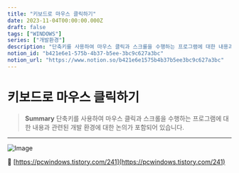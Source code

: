 ```yaml
---
title: "키보드로 마우스 클릭하기"
date: 2023-11-04T00:00:00.000Z
draft: false
tags: ["WINDOWS"]
series: ["개발환경"]
description: "단축키를 사용하여 마우스 클릭과 스크롤을 수행하는 프로그램에 대한 내용과 관련된 개발 환경에 대한 논의가 포함되어 있습니다."
notion_id: "b421e6e1-575b-4b37-b5ee-3bc9c627a3bc"
notion_url: "https://www.notion.so/b421e6e1575b4b37b5ee3bc9c627a3bc"
---
```


# 키보드로 마우스 클릭하기

> **Summary**
> 단축키를 사용하여 마우스 클릭과 스크롤을 수행하는 프로그램에 대한 내용과 관련된 개발 환경에 대한 논의가 포함되어 있습니다.

---

![Image](https://prod-files-secure.s3.us-west-2.amazonaws.com/09ccd4d5-876c-4bba-bbdf-cc77a0a11257/3c7fb2a9-9621-4888-9c83-29136f82f1a7/Untitled.png?X-Amz-Algorithm=AWS4-HMAC-SHA256&X-Amz-Content-Sha256=UNSIGNED-PAYLOAD&X-Amz-Credential=ASIAZI2LB4664LOK2V2O%2F20250724%2Fus-west-2%2Fs3%2Faws4_request&X-Amz-Date=20250724T083712Z&X-Amz-Expires=3600&X-Amz-Security-Token=IQoJb3JpZ2luX2VjEAAaCXVzLXdlc3QtMiJHMEUCIQDNH9FZUsLW0JUN69Caj5fXCgVqRzx8zJ7y%2B4s2xI9q8gIgJ%2BqB0RbV%2BAW16HtAk1diraf51r26UyOTGc8ioYBM6bEq%2FwMIKRAAGgw2Mzc0MjMxODM4MDUiDH947DHGuUH%2F1IvjUSrcA%2F0MfHnSIziTTouTXRuqr6JTzFMM2xHWGN0seFS9D3mu13jLN%2BZ2ZvuSvrWsdU7IuyzA0CchFERKm%2FOpUpMTGas95npmHDPep04q6W1Z0oJHRb3EJfpQwmuthkHYthzWQp4gcurGALieeWHoDbBgRMgCZnMwDmwCcS58xIbF%2BKk1j%2BievYD%2FTKg3ZoUD06bAuuT%2BOVy0v%2BxpdZsSKa%2F0ZUe9bHOl%2FxhcLEzWLvO396bcB0JaJGwQRQpDJHW5MYx6o5Fdq5m5M%2BrTEuE3UMDmliw5LSDVTc%2FOoVPbCv1Yu%2BxON0E1YoMnKvuFy9GHPZSQmEvOkNFjC%2BqAGmMBlbGOOSe7RlHlS7SD85LhWpzRGAJaHqhU1%2B9mjUI36wjPQI2CiO6Q58FwsChpEIgWoYOY5DlwQUoIcD%2FbTgBnAiIcs%2BpbHdPHncY5xnI9zoCzlT0aQO7jz7JyIS38juEgeuJUxa558%2BBpgljCqTEqdbFSr5%2FoWkm1d1vutim%2FqaLzYjRbWdwGm8M%2BrI0SOIMiY44YVIOUPRh5qsZg9tD2rkN4fLlcwvXS1acn3rLs9g24Ae8Decxks73EZJ%2BheuTZKvVqSWnZVbyJsf9KnDd65Qvkq2EoyvEjtu%2BCgLY3IXp9MJjQh8QGOqUB3XFK%2BgHcPrGyyfhLo3mEtmXd4JaEgFge8i0cAP%2FJiONdPDNhLyYwa3%2FuaWmYZqRoXJ2xswv1D%2BSdYeHaIpG6%2F7ovseDK5nbdty6gfp%2FB7JdlPwbPyPuiySZGjOGEsaBhZe2PGx1I8kThQRqiB9ttioPctD%2B%2BasNEHezpaprKTEnUqZk%2BAgrcLQwpAQgpsJYMQKbUURWVOmM2CDeJdLGIGTlA2zeG&X-Amz-Signature=9af14e3fdf7561768f6cd555bc782813b21b6a30970727a9aa5f14b66debfb9f&X-Amz-SignedHeaders=host&x-amz-checksum-mode=ENABLED&x-id=GetObject)


🔗 [https://pcwindows.tistory.com/241](https://pcwindows.tistory.com/241)

